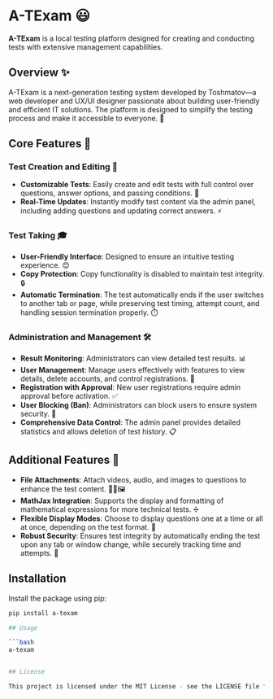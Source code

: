 # A-TExam 😃

**A-TExam** is a local testing platform designed for creating and conducting tests with extensive management capabilities.

## Overview ✨

A-TExam is a next-generation testing system developed by Toshmatov—a web developer and UX/UI designer passionate about building user-friendly and efficient IT solutions. The platform is designed to simplify the testing process and make it accessible to everyone. 🚀

## Core Features 🔑

### Test Creation and Editing 📝
- **Customizable Tests**: Easily create and edit tests with full control over questions, answer options, and passing conditions. 🎯
- **Real-Time Updates**: Instantly modify test content via the admin panel, including adding questions and updating correct answers. ⚡

### Test Taking 🎓
- **User-Friendly Interface**: Designed to ensure an intuitive testing experience. 😊
- **Copy Protection**: Copy functionality is disabled to maintain test integrity. 🔒
- **Automatic Termination**: The test automatically ends if the user switches to another tab or page, while preserving test timing, attempt count, and handling session termination properly. ⏱️

### Administration and Management 🛠️
- **Result Monitoring**: Administrators can view detailed test results. 📊
- **User Management**: Manage users effectively with features to view details, delete accounts, and control registrations. 👥
- **Registration with Approval**: New user registrations require admin approval before activation. ✅
- **User Blocking (Ban)**: Administrators can block users to ensure system security. 🚫
- **Comprehensive Data Control**: The admin panel provides detailed statistics and allows deletion of test history. 📋

## Additional Features 🌟

- **File Attachments**: Attach videos, audio, and images to questions to enhance the test content. 🎥🎵🖼️
- **MathJax Integration**: Supports the display and formatting of mathematical expressions for more technical tests. ➗
- **Flexible Display Modes**: Choose to display questions one at a time or all at once, depending on the test format. 🔄
- **Robust Security**: Ensures test integrity by automatically ending the test upon any tab or window change, while securely tracking time and attempts. 🔐

## Installation

Install the package using pip:

```bash
pip install a-texam

## Usage

```bash
a-texam


## License

This project is licensed under the MIT License - see the LICENSE file for details.
